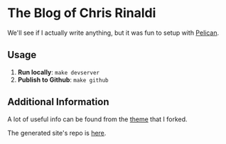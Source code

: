 # The Blog of Chris Rinaldi

We'll see if I actually write anything, but it was fun to setup with
[Pelican](http://docs.getpelican.com/en/stable/).


## Usage

1. **Run locally**: `make devserver`
2. **Publish to Github**: `make github`

## Additional Information

A lot of useful info can be found from the
[theme](http://oncrashreboot.com/elegant-best-pelican-theme-features) that I
forked.

The generated site's repo is
[here](https://github.com/cgrinaldi/cgrinaldi.github.io).
